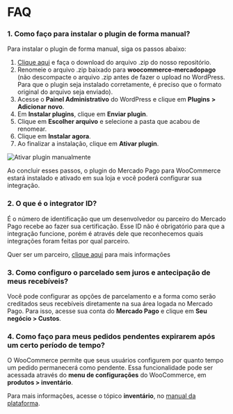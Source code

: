 # FAQ

### 1. Como faço para instalar o plugin de forma manual?

Para instalar o plugin de forma manual, siga os passos abaixo: 


1. [Clique aqui](https://github.com/mercadopago/cart-woocommerce/archive/master.zip) e faça o download do arquivo .zip do nosso repositório.
2. Renomeie o arquivo .zip baixado para **woocommerce-mercadopago** (não descompacte o arquivo .zip antes de fazer o upload no WordPress. Para que o plugin seja instalado corretamente, é preciso que o formato original do arquivo seja enviado).
3. Acesse o **Painel Administrativo** do WordPress e clique em **Plugins** **> Adicionar novo**.
4. Em **Instalar plugins**, clique em **Enviar plugin**.
5. Clique em **Escolher arquivo** e selecione a pasta que acabou de renomear.
6. Clique em **Instalar agora**.
7. Ao finalizar a instalação, clique em **Ativar plugin**.

![Ativar plugin manualmente](/images/woocomerce/pt_envio_manual.gif)

Ao concluir esses passos, o plugin do Mercado Pago para WooCommerce estará instalado e ativado em sua loja e você poderá configurar sua integração.

### 2. O que é o integrator ID?

É o número de identificação que um desenvolvedor ou parceiro do Mercado Pago recebe ao fazer sua certificação. Esse ID não é obrigatório para que a integração funcione, porém é através dele que reconhecemos quais integrações foram feitas por qual parceiro.

Quer ser um parceiro, [clique aqui](https://www.mercadopago[FAKER][URL][DOMAIN]/developers/pt/developer-program) para mais informações

### 3. Como configuro o parcelado sem juros e antecipação de meus recebíveis?

Você pode configurar as opções de parcelamento e a forma como serão creditados seus recebíveis diretamente na sua área logada no Mercado Pago. Para isso, acesse sua conta do **Mercado Pago** e clique em **Seu negócio > Custos**.

### 4. Como faço para meus pedidos pendentes expirarem após um certo período de tempo?

O WooCommerce permite que seus usuários configurem por quanto tempo um pedido permanecerá como pendente. Essa funcionalidade pode ser acessada através do **menu de configurações** do WooCommerce, em  **produtos > inventário**.

Para mais informações, acesse o tópico **inventário**, no [manual da plataforma](https://docs.woocommerce.com/document/perguntas-frequentes-sobre-reservas/).
